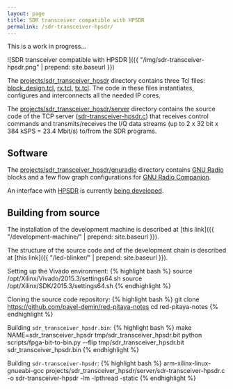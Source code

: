 ```yaml
---
layout: page
title: SDR transceiver compatible with HPSDR 
permalink: /sdr-transceiver-hpsdr/
---
```


This is a work in progress...

![SDR transceiver compatible with HPSDR ]({{ "/img/sdr-transceiver-hpsdr.png" | prepend: site.baseurl }})

The [projects/sdr_transceiver_hpsdr](https://github.com/pavel-demin/red-pitaya-notes/tree/develop/projects/sdr_transceiver_hpsdr) directory contains three Tcl files: [block_design.tcl](https://github.com/pavel-demin/red-pitaya-notes/blob/develop/projects/sdr_transceiver_hpsdr/block_design.tcl), [rx.tcl](https://github.com/pavel-demin/red-pitaya-notes/blob/develop/projects/sdr_transceiver_hpsdr/rx.tcl), [tx.tcl](https://github.com/pavel-demin/red-pitaya-notes/blob/develop/projects/sdr_transceiver_hpsdr/tx.tcl). The code in these files instantiates, configures and interconnects all the needed IP cores.

The [projects/sdr_transceiver_hpsdr/server](https://github.com/pavel-demin/red-pitaya-notes/tree/develop/projects/sdr_transceiver_hpsdr/server) directory contains the source code of the TCP server ([sdr-transceiver-hpsdr.c](https://github.com/pavel-demin/red-pitaya-notes/blob/develop/projects/sdr_transceiver_hpsdr/server/sdr-transceiver-hpsdr.c)) that receives control commands and transmits/receives the I/Q data streams (up to 2 x 32 bit x 384 kSPS = 23.4 Mbit/s) to/from the SDR programs.

Software
-----

The [projects/sdr_transceiver_hpsdr/gnuradio](https://github.com/pavel-demin/red-pitaya-notes/tree/develop/projects/sdr_transceiver_hpsdr/gnuradio) directory contains [GNU Radio](http://gnuradio.org) blocks and a few flow graph configurations for [GNU Radio Companion](http://gnuradio.org/redmine/projects/gnuradio/wiki/GNURadioCompanion).

An interface with [HPSDR](http://openhpsdr.org) is currently [being developed](https://github.com/pavel-demin/red-pitaya-notes/tree/develop/projects/sdr_transceiver_hpsdr/hpsdr).

Building from source
-----

The installation of the development machine is described at [this link]({{ "/development-machine/" | prepend: site.baseurl }}).

The structure of the source code and of the development chain is described at [this link]({{ "/led-blinker/" | prepend: site.baseurl }}).

Setting up the Vivado environment:
{% highlight bash %}
source /opt/Xilinx/Vivado/2015.3/settings64.sh
source /opt/Xilinx/SDK/2015.3/settings64.sh
{% endhighlight %}

Cloning the source code repository:
{% highlight bash %}
git clone https://github.com/pavel-demin/red-pitaya-notes
cd red-pitaya-notes
{% endhighlight %}

Building `sdr_transceiver_hpsdr.bin`:
{% highlight bash %}
make NAME=sdr_transceiver_hpsdr tmp/sdr_transceiver_hpsdr.bit
python scripts/fpga-bit-to-bin.py --flip tmp/sdr_transceiver_hpsdr.bit sdr_transceiver_hpsdr.bin
{% endhighlight %}

Building `sdr-transceiver-hpsdr`:
{% highlight bash %}
arm-xilinx-linux-gnueabi-gcc projects/sdr_transceiver_hpsdr/server/sdr-transceiver-hpsdr.c -o sdr-transceiver-hpsdr -lm -lpthread -static
{% endhighlight %}
